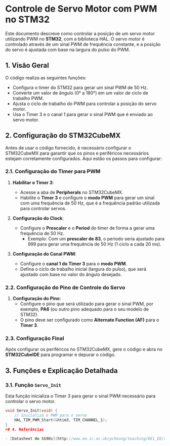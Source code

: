 # Controle de Servo Motor com PWM no STM32

Este documento descreve como controlar a posição de um servo motor utilizando PWM no **STM32**, com a biblioteca HAL. O servo motor é controlado através de um sinal PWM de frequência constante, e a posição do servo é ajustada com base na largura do pulso do PWM.

## 1. Visão Geral

O código realiza as seguintes funções:
- Configura o timer do STM32 para gerar um sinal PWM de 50 Hz.
- Converte um valor de ângulo (0° a 180°) em um valor de ciclo de trabalho PWM.
- Ajusta o ciclo de trabalho do PWM para controlar a posição do servo motor.
- Usa o Timer 3 e o canal 1 para gerar o sinal PWM que é enviado ao servo motor.

## 2. Configuração do STM32CubeMX

Antes de usar o código fornecido, é necessário configurar o STM32CubeMX para garantir que os pinos e periféricos necessários estejam corretamente configurados. Aqui estão os passos para configurar:

### 2.1. Configuração do Timer para PWM

1. **Habilitar o Timer 3**:
   - Acesse a aba de **Peripherals** no STM32CubeMX.
   - Habilite o **Timer 3** e configure o **modo PWM** para gerar um sinal com uma frequência de 50 Hz, que é a frequência padrão utilizada para controlar servos.

2. **Configuração do Clock**:
   - Configure o **Prescaler** e o **Period** do timer de forma a gerar uma frequência de 50 Hz.
     - Exemplo: Com um **prescaler de 83**, o período seria ajustado para 999 para gerar uma frequência de 50 Hz (1 ciclo a cada 20 ms).

3. **Configuração do Canal PWM**:
   - Configure o **canal 1 do Timer 3** para o **modo PWM**.
   - Defina o ciclo de trabalho inicial (largura do pulso), que será ajustado com base no valor do ângulo desejado.

### 2.2. Configuração do Pino de Controle do Servo

1. **Configuração do Pino**:
   - Configure o pino que será utilizado para gerar o sinal PWM, por exemplo, **PA6** (ou outro pino adequado para o seu modelo de STM32).
   - O pino deve ser configurado como **Alternate Function (AF)** para o **Timer 3**.

### 2.3. Configuração Final

Após configurar os periféricos no STM32CubeMX, gere o código e abra no **STM32CubeIDE** para programar e depurar o código.

## 3. Funções e Explicação Detalhada

### 3.1. Função `Servo_Init`

Esta função inicializa o Timer 3 para gerar o sinal PWM necessário para controlar o servo motor.

```c
void Servo_Init(void) {
    // Inicializa o PWM para o servo
    HAL_TIM_PWM_Start(&htim3, TIM_CHANNEL_1);
}
## 4. Referências

- [Datasheet do SG90s](http://www.ee.ic.ac.uk/pcheung/teaching/DE1_EE/stores/sg90_datasheet.pdf) 
